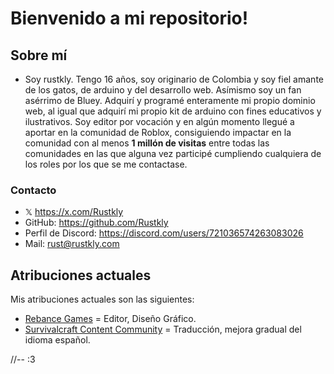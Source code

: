 # **Bienvenido a mi repositorio!**

## Sobre mí
- Soy rustkly. Tengo 16 años, soy originario de Colombia y soy fiel amante de los gatos, de arduino y del desarrollo web. Asímismo soy un fan asérrimo de Bluey. Adquirí y programé enteramente mi propio dominio web, al igual que adquirí mi propio kit de arduino con fines educativos y ilustrativos. Soy editor por vocación y en algún momento llegué a aportar en la comunidad de Roblox, consiguiendo impactar en la comunidad con al menos **1 millón de visitas** entre todas las comunidades en las que alguna vez participé cumpliendo cualquiera de los roles por los que se me contactase.

### Contacto
- 𝕏 https://x.com/Rustkly
- GitHub: https://github.com/Rustkly
- Perfil de Discord: https://discord.com/users/721036574263083026
- Mail: rust@rustkly.com

## Atribuciones actuales
Mis atribuciones actuales son las siguientes:

- [Rebance Games](https://www.roblox.com/communities/34251246/Rebance-Games-AR) = Editor, Diseño Gráfico.
- [Survivalcraft Content Community](https://discord.gg/survivalcraft) = Traducción, mejora gradual del idioma español.

//-- :3
